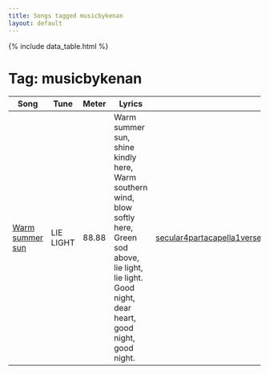 ```yaml
---
title: Songs tagged musicbykenan
layout: default
---
```

{% include data_table.html %}
# Tag: musicbykenan
<table id='song-table'><thead><th>Song</th><th>Tune</th><th>Meter</th><th>Lyrics</th><th>Tags</th></thead>
<tr><td class='hymn-name-box'><a href="{{ site.baseurl }}/listing/warm_summer_sun.html">Warm summer sun</a></td><td class='tune-box'>LIE LIGHT</td><td class='meter-box'>88.88</td><td class='lyric-box'><div>Warm summer sun, shine kindly here,
Warm southern wind, blow softly here,
Green sod above, lie light, lie light.
Good night, dear heart, good night, good night.
</div></td><td class='tags-box'><div><a class="taglink" href="{{ site.baseurl }}/tags/secular.html">secular</a><a class="taglink" href="{{ site.baseurl }}/tags/4part.html">4part</a><a class="taglink" href="{{ site.baseurl }}/tags/acapella.html">acapella</a><a class="taglink" href="{{ site.baseurl }}/tags/1verse.html">1verse</a><a class="taglink" href="{{ site.baseurl }}/tags/musicbykenan.html">musicbykenan</a><a class="taglink" href="{{ site.baseurl }}/tags/textbyother.html">textbyother</a><a class="taglink" href="{{ site.baseurl }}/tags/summer.html">summer</a><a class="taglink" href="{{ site.baseurl }}/tags/death.html">death</a></div></td></tr>